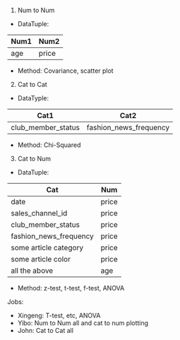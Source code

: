 1. Num to Num 
  - DataTuple:

|Num1|Num2|
|---|---|
  |age|price|

  - Method: Covariance, scatter plot
2. Cat to Cat
  - DataTyple: 

|Cat1|Cat2|
|---|---|
|club_member_status|fashion_news_frequency|
  - Method: Chi-Squared 
3. Cat to Num
  - DataTuple: 

|Cat|Num|
|---|---|
|date|price|
|sales_channel_id|price|
|club_member_status|price|
|fashion_news_frequency|price|
|some article category|price|
|some article color|price|
|all the above|age|

  
  - Method: z-test, t-test, f-test, ANOVA 

  Jobs:
  - Xingeng: T-test, etc, ANOVA
  - Yibo: Num to Num all and cat to num plotting
  - John: Cat to Cat all



